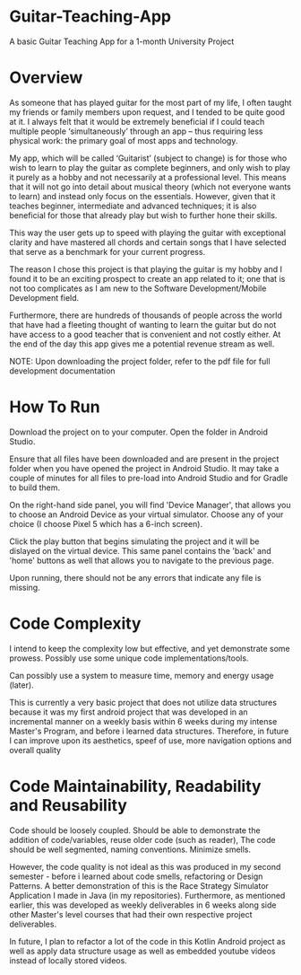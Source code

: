 # Guitar-Teaching-App
 A basic Guitar Teaching App for a 1-month University Project

# Overview

As someone that has played guitar for the most part of my life, I often taught my friends or family members upon request, and I tended to be quite good at it. I always felt that it would be extremely beneficial if I could teach multiple people ‘simultaneously’ through an app – thus requiring less physical work: the primary goal of most apps and technology. 

My app, which will be called ‘Guitarist’ (subject to change) is for those who wish to learn to play the guitar as complete beginners, and only wish to play it purely as a hobby and not necessarily at a professional level. This means that it will not go into detail about musical theory (which not everyone wants to learn) and instead only focus on the essentials. However, given that it teaches beginner, intermediate and advanced techniques; it is also beneficial for those that already play but wish to further hone their skills.

This way the user gets up to speed with playing the guitar with exceptional clarity and have mastered all chords and certain songs that I have selected that serve as a benchmark for your current progress.

The reason I chose this project is that playing the guitar is my hobby and I found it to be an exciting prospect to create an app related to it; one that is not too complicates as I am new to the Software Development/Mobile Development field. 

Furthermore, there are hundreds of thousands of people across the world that have had a fleeting thought of wanting to learn the guitar but do not have access to a good teacher that is convenient and not costly either. At the end of the day this app gives me a potential revenue stream as well.

NOTE: Upon downloading the project folder, refer to the pdf file for full development documentation

# How To Run

Download the project on to your computer. Open the folder in Android Studio.

Ensure that all files have been downloaded and are present in the project folder when you have opened the project in Android Studio.
It may take a couple of minutes for all files to pre-load into Android Studio and for Gradle to build them.

On the right-hand side panel, you will find 'Device Manager', that allows you to choose an Android Device as your virtual simulator. Choose any of your choice (I choose Pixel 5 which has a 6-inch screen).

Click the play button that begins simulating the project and it will be dislayed on the virtual device. This same panel contains the 'back' and 'home' buttons as well that allows you to navigate to the previous page.

Upon running, there should not be any errors that indicate any file is missing.

# Code Complexity

I intend to keep the complexity low but effective, and yet demonstrate some prowess. Possibly use some unique code implementations/tools.

Can possibly use a system to measure time, memory and energy usage (later).

This is currently a very basic project that does not utilize data structures because it was my first android project that was developed in an incremental manner on a weekly basis within 6 weeks during my intense Master's Program, and before i learned data structures. Therefore, in future I can improve upon its aesthetics, speef of use, more navigation options and overall quality

# Code Maintainability, Readability and Reusability

Code should be loosely coupled. Should be able to demonstrate the addition of code/variables, reuse older code (such as reader),
The code should be well segmented, naming conventions. Minimize smells.

However, the code quality is not ideal as this was produced in my second semester - before i learned about code smells, refactoring or Design Patterns. A better demonstration of this is the Race Strategy Simulator Application I made in Java (in my repositories). 
Furthermore, as mentioned earlier, this was developed as weekly deliverables in 6 weeks along side other Master's level courses that had their own respective project deliverables.

In future, I plan to refactor a lot of the code in this Kotlin Android project as well as apply data structure usage as well as embedded youtube videos instead of locally stored videos.
